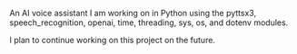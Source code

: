 An AI voice assistant I am working on in Python using the pyttsx3, speech_recognition, openai, time, threading, sys, os, and dotenv modules.

I plan to continue working on this project on the future.
